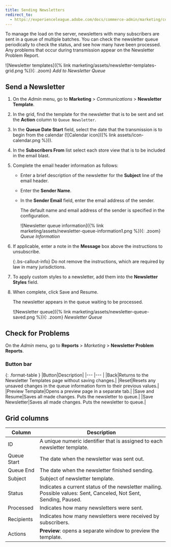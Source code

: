```yaml
---
title: Sending Newsletters
redirect_to:
  - https://experienceleague.adobe.com/docs/commerce-admin/marketing/communications/newsletters/newsletter-queue.html
---
```


To manage the load on the server, newsletters with many subscribers are sent in a queue of multiple batches. You can check the newsletter queue periodically to check the status, and see how many have been processed. Any problems that occur during transmission appear on the Newsletter Problem Report.

![Newsletter templates]({% link marketing/assets/newsletter-templates-grid.png %}){: .zoom}
_Add to Newsletter Queue_

## Send a Newsletter

1. On the _Admin_ menu, go to **Marketing** > _Communications_ > **Newsletter Template**.

1. In the grid, find the template for the newsletter that is to be sent and set the **Action** column to `Queue Newsletter`.

1. In the **Queue Date Start** field, select the date that the transmission is to begin from the calendar (![Calendar icon]({% link assets/icon-calendar.png %})).

1. In the **Subscribers From** list select each store view that is to be included in the email blast.

1. Complete the email header information as follows:

    - Enter a brief description of the newsletter for the **Subject** line of the email header.

    - Enter the **Sender Name**.

    - In the **Sender Email** field, enter the email address of the sender.

        The default name and email address of the sender is specified in the configuration.

        ![Newsletter queue information]({% link marketing/assets/newsletter-queue-information1.png %}){: .zoom}
        _Queue Information_

1. If applicable, enter a note in the **Message** box above the instructions to unsubscribe.

   {:.bs-callout-info}
   Do not remove the instructions, which are required by law in many jurisdictions.

1. To apply custom styles to a newsletter, add them into the **Newsletter Styles** field.

1. When complete, click <span class="btn">Save and Resume</span>.

    The newsletter appears in the queue waiting to be processed.

    ![Newsletter queue]({% link marketing/assets/newsletter-queue-saved.png %}){: .zoom}
    _Newsletter Queue_

## Check for Problems

On the _Admin_ menu, go to **Reports** > _Marketing_ > **Newsletter Problem Reports**.

### Button bar

{: .format-table }
|Button|Description|
|--- |--- |
|<span class="btn">Back</span>|Returns to the Newsletter Templates page without saving changes.|
|<span class="btn">Reset</span>|Resets any unsaved changes in the queue information form to their previous values.|
|<span class="btn">Preview Template</span>|Opens a preview page in a separate tab.|
|<span class="btn">Save and Resume</span>|Saves all made changes. Puts the newsletter to queue.|
|<span class="btn">Save Newsletter</span>|Saves all made changes. Puts the newsletter to queue.|

## Grid columns

|Column|Description|
|--- |--- |
|ID|A unique numeric identifier that is assigned to each newsletter template.|
|Queue Start|The date when the newsletter was sent out.|
|Queue End|The date when the newsletter finished sending.|
|Subject|Subject of newsletter template.|
|Status|Indicates a current status of the newsletter mailing. Possible values: Sent, Canceled, Not Sent, Sending, Paused.|
|Processed|Indicates how many newsletters were sent.|
|Recipients|Indicates how many newsletters were received by subscribers.|
|Actions|**Preview**: opens a separate window to preview the template.|
